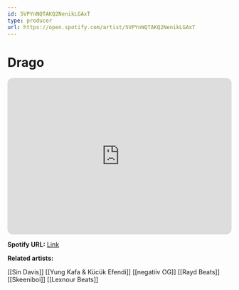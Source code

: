 ```yaml
---
id: 5VPYnNQTAKQ2NenikLGAxT
type: producer
url: https://open.spotify.com/artist/5VPYnNQTAKQ2NenikLGAxT
---
```

# Drago

<iframe style="border-radius:12px" src="https://open.spotify.com/embed/artist/5VPYnNQTAKQ2NenikLGAxT" width="100%" height="352" frameBorder="0" allowfullscreen="" allow="autoplay; clipboard-write; encrypted-media; fullscreen; picture-in-picture" loading="lazy"></iframe>

**Spotify URL:** [Link](https://open.spotify.com/artist/5VPYnNQTAKQ2NenikLGAxT)

**Related artists:**

[[Sin Davis]]
[[Yung Kafa & Kücük Efendi]]
[[negatiiv OG]]
[[Rayd Beats]]
[[Skeeniboi]]
[[Lexnour Beats]]
